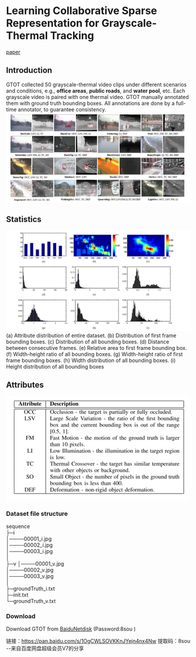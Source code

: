 # Learning Collaborative Sparse Representation for Grayscale-Thermal Tracking

[paper](https://ieeexplore.ieee.org/abstract/document/7577747)


## Introduction
GTOT collected 50 grayscale-thermal video clips under different scenarios and conditions, e.g., **office areas**, **public roads**, and **water pool**, etc. Each grayscale video is paired with one thermal video. GTOT manually annotated them with ground truth bounding boxes. All annotations are done by a full-time annotator, to guarantee consistency. 
![](overview.png)

## Statistics
![](statistic.png)
(a) Attribute distribution of entire dataset. 
(b) Distribution of first frame bounding boxes. 
(c) Distribution of all bounding boxes.
(d) Distance between consecutive frames. 
(e) Relative area to first frame bounding box. 
(f) Width-height ratio of all bounding boxes.
(g) Width-height ratio of first frame bounding boxes. 
(h) Width distribution of all bounding boxes. 
(i) Height distribution of all bounding boxes

## Attributes  
![](attribute.png)
### Dataset file structure
 sequence   
  ├─i  
  │────00001_i.jpg  
  │────00002_i.jpg  
  │────00003_i.jpg  
  │  
  ├─v 
  │────00001_v.jpg  
  │────00002_v.jpg  
  │────00003_v.jpg  
  │    
  ├─groundTruth_i.txt  
  ├─init.txt  
  └─groundTruth_v.txt

### Download

Download GTOT from [BaiduNetdisk](https://pan.baidu.com/s/1OgCWLSOVKKnJYejn4nx4Nw )  (Password:8sou )

链接：https://pan.baidu.com/s/1OgCWLSOVKKnJYejn4nx4Nw 
提取码：8sou 
--来自百度网盘超级会员V7的分享
